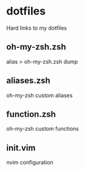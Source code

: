 # dotfiles
Hard links to my dotfiles

## oh-my-zsh.zsh
alias > oh-my-zsh.zsh dump

## aliases.zsh
oh-my-zsh custom aliases

## function.zsh
oh-my-zsh custom functions

## init.vim
nvim configuration
